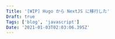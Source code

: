 ```yaml
---
Title: '[WIP] Hugo から NextJS に移行した'
Draft: true
Tags: ['blog', 'javascript']
Date: '2021-01-03T02:03:06.395Z'
---
```


<!--more-->
